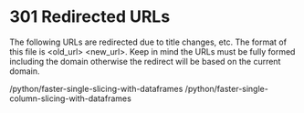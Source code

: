 # 301 Redirected URLs

The following URLs are redirected due to title changes, etc.  The format of this file is <old_url> <new_url>.  Keep in mind the URLs must be fully formed including the domain otherwise the redirect will be based on the current domain.

/python/faster-single-slicing-with-dataframes /python/faster-single-column-slicing-with-dataframes
